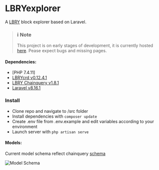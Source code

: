 # LBRYexplorer
A [LBRY](https://lbry.com) block explorer based on Laravel.

 > ### :information_source:  Note
 > This project is on early stages of development, it is currently hosted [here](https://spallina.dev). Pease expect bugs and missing pages.

#### Dependencies:
* [PHP 7.4.11]
* [LBRYcrd v0.12.4.1](https://github.com/lbryio/lbrycrd/releases/tag/v0.12.4.1)
* [LBRY Chainquery v1.8.1](https://github.com/lbryio/chainquery/releases/tag/v1.8.1)
* [Laravel v8.16.1](https://laravel.com/docs/8.x)

### Install

* Clone repo and navigate to /src folder
* Install dependencies with `composer update`
* Create .env file from .env.example and edit variables according to your environment
* Launch server with `php artisan serve`

#### Models:
Current model schema reflect chainquery [schema](https://github.com/lbryio/chainquery/blob/master/db/chainquery_schema.sql)

![Model Schema](https://spee.ch/@SK3LA:3/chainqueryschema2.svg)
